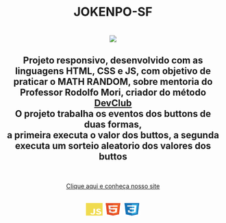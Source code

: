 <h1 align="center">JOKENPO-SF</h1>
<br>
<div align="center"><img align="center" width="550px" src="https://github.com/MrSalis/Proj.-Jokenpo/blob/main/assets/mockup-jokepon.png?raw=true"/>
<h2 align="center" font-size: 10px>Projeto responsivo, desenvolvido com as linguagens HTML, CSS e JS, com objetivo de praticar o MATH RANDOM, sobre mentoria do Professor Rodolfo Mori, criador do método 
 <a href="https://rodolfomori.com.br/devclub">DevClub</a><br>O projeto trabalha os eventos dos buttons de duas formas,<br>
  a primeira executa o valor dos buttos, a segunda executa um sorteio aleatorio dos valores dos buttos</h2>
</div>
<br>
<p align="center"><a href="https://jokenpo-sf.netlify.app/">Clique aqui e conheça nosso site</a><p/>
<div align="center" style="display: inline_block"><br>
  <img align="center" alt="Rafa-Js" height="30" width="40" src="https://raw.githubusercontent.com/devicons/devicon/master/icons/javascript/javascript-plain.svg">
  <img align="center" alt="Rafa-HTML" height="30" width="40" src="https://raw.githubusercontent.com/devicons/devicon/master/icons/html5/html5-original.svg">
  <img align="center" alt="Rafa-CSS" height="30" width="40" src="https://raw.githubusercontent.com/devicons/devicon/master/icons/css3/css3-original.svg">
 
</div>
